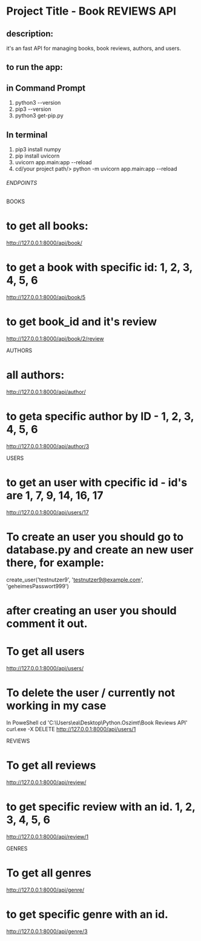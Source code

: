 # Project Title - Book REVIEWS API

## description:
it's an fast API for managing books, book reviews, authors, and users.


## to run the app: 

## in Command Prompt  
1. python3 --version
2. pip3 --version
3. python3 get-pip.py

## In terminal
1. pip3 install numpy
2. pip install uvicorn
3. uvicorn app.main:app --reload
4. cd/your project path/> python -m uvicorn app.main:app --reload 

###### ENDPOINTS ######

BOOKS
# to get all books:
http://127.0.0.1:8000/api/book/ 

# to get a book with specific id: 1, 2, 3, 4, 5, 6
http://127.0.0.1:8000/api/book/5

# to get book_id and it's review
http://127.0.0.1:8000/api/book/2/review



AUTHORS
# all authors:
http://127.0.0.1:8000/api/author/

# to geta specific author by ID -  1, 2, 3, 4, 5, 6
http://127.0.0.1:8000/api/author/3


USERS

# to get an user with cpecific id - id's are 1, 7, 9, 14, 16, 17
http://127.0.0.1:8000/api/users/17

# To create an user you should go to database.py and create an new user there, for example: 
create_user('testnutzer9', 'testnutzer9@example.com', 'geheimesPasswort999')
# after creating an user you should comment it out.

# To get all users
http://127.0.0.1:8000/api/users/

# To delete the user / currently not working in my case
In PoweShell
cd 'C:\Users\ea\Desktop\Python.Oszimt\Book Reviews API'
curl.exe -X DELETE http://127.0.0.1:8000/api/users/1







REVIEWS

# To get all reviews
http://127.0.0.1:8000/api/review/

# to get specific review with an id. 1, 2, 3, 4, 5, 6
http://127.0.0.1:8000/api/review/1


GENRES

# To get all genres
http://127.0.0.1:8000/api/genre/

# to get specific genre with an id.
http://127.0.0.1:8000/api/genre/3






